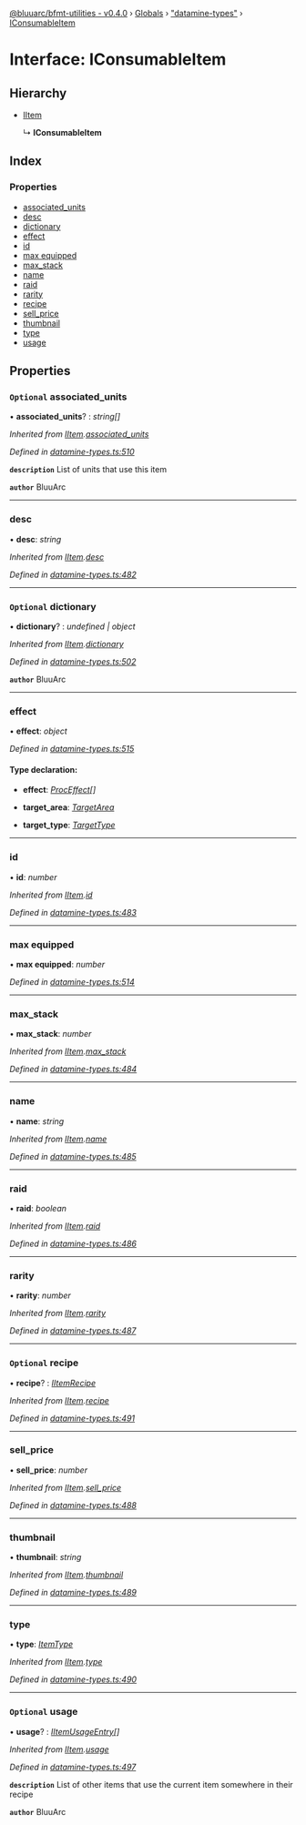 [@bluuarc/bfmt-utilities - v0.4.0](../README.md) › [Globals](../globals.md) › ["datamine-types"](../modules/_datamine_types_.md) › [IConsumableItem](_datamine_types_.iconsumableitem.md)

# Interface: IConsumableItem

## Hierarchy

* [IItem](_datamine_types_.iitem.md)

  ↳ **IConsumableItem**

## Index

### Properties

* [associated_units](_datamine_types_.iconsumableitem.md#optional-associated_units)
* [desc](_datamine_types_.iconsumableitem.md#desc)
* [dictionary](_datamine_types_.iconsumableitem.md#optional-dictionary)
* [effect](_datamine_types_.iconsumableitem.md#effect)
* [id](_datamine_types_.iconsumableitem.md#id)
* [max equipped](_datamine_types_.iconsumableitem.md#max-equipped)
* [max_stack](_datamine_types_.iconsumableitem.md#max_stack)
* [name](_datamine_types_.iconsumableitem.md#name)
* [raid](_datamine_types_.iconsumableitem.md#raid)
* [rarity](_datamine_types_.iconsumableitem.md#rarity)
* [recipe](_datamine_types_.iconsumableitem.md#optional-recipe)
* [sell_price](_datamine_types_.iconsumableitem.md#sell_price)
* [thumbnail](_datamine_types_.iconsumableitem.md#thumbnail)
* [type](_datamine_types_.iconsumableitem.md#type)
* [usage](_datamine_types_.iconsumableitem.md#optional-usage)

## Properties

### `Optional` associated_units

• **associated_units**? : *string[]*

*Inherited from [IItem](_datamine_types_.iitem.md).[associated_units](_datamine_types_.iitem.md#optional-associated_units)*

*Defined in [datamine-types.ts:510](https://github.com/BluuArc/bfmt-utilities/blob/master/src/datamine-types.ts#L510)*

**`description`** List of units that use this item

**`author`** BluuArc

___

###  desc

• **desc**: *string*

*Inherited from [IItem](_datamine_types_.iitem.md).[desc](_datamine_types_.iitem.md#desc)*

*Defined in [datamine-types.ts:482](https://github.com/BluuArc/bfmt-utilities/blob/master/src/datamine-types.ts#L482)*

___

### `Optional` dictionary

• **dictionary**? : *undefined | object*

*Inherited from [IItem](_datamine_types_.iitem.md).[dictionary](_datamine_types_.iitem.md#optional-dictionary)*

*Defined in [datamine-types.ts:502](https://github.com/BluuArc/bfmt-utilities/blob/master/src/datamine-types.ts#L502)*

**`author`** BluuArc

___

###  effect

• **effect**: *object*

*Defined in [datamine-types.ts:515](https://github.com/BluuArc/bfmt-utilities/blob/master/src/datamine-types.ts#L515)*

#### Type declaration:

* **effect**: *[ProcEffect](../modules/_datamine_types_.md#proceffect)[]*

* **target_area**: *[TargetArea](../enums/_datamine_types_.targetarea.md)*

* **target_type**: *[TargetType](../enums/_datamine_types_.targettype.md)*

___

###  id

• **id**: *number*

*Inherited from [IItem](_datamine_types_.iitem.md).[id](_datamine_types_.iitem.md#id)*

*Defined in [datamine-types.ts:483](https://github.com/BluuArc/bfmt-utilities/blob/master/src/datamine-types.ts#L483)*

___

###  max equipped

• **max equipped**: *number*

*Defined in [datamine-types.ts:514](https://github.com/BluuArc/bfmt-utilities/blob/master/src/datamine-types.ts#L514)*

___

###  max_stack

• **max_stack**: *number*

*Inherited from [IItem](_datamine_types_.iitem.md).[max_stack](_datamine_types_.iitem.md#max_stack)*

*Defined in [datamine-types.ts:484](https://github.com/BluuArc/bfmt-utilities/blob/master/src/datamine-types.ts#L484)*

___

###  name

• **name**: *string*

*Inherited from [IItem](_datamine_types_.iitem.md).[name](_datamine_types_.iitem.md#name)*

*Defined in [datamine-types.ts:485](https://github.com/BluuArc/bfmt-utilities/blob/master/src/datamine-types.ts#L485)*

___

###  raid

• **raid**: *boolean*

*Inherited from [IItem](_datamine_types_.iitem.md).[raid](_datamine_types_.iitem.md#raid)*

*Defined in [datamine-types.ts:486](https://github.com/BluuArc/bfmt-utilities/blob/master/src/datamine-types.ts#L486)*

___

###  rarity

• **rarity**: *number*

*Inherited from [IItem](_datamine_types_.iitem.md).[rarity](_datamine_types_.iitem.md#rarity)*

*Defined in [datamine-types.ts:487](https://github.com/BluuArc/bfmt-utilities/blob/master/src/datamine-types.ts#L487)*

___

### `Optional` recipe

• **recipe**? : *[IItemRecipe](_datamine_types_.iitemrecipe.md)*

*Inherited from [IItem](_datamine_types_.iitem.md).[recipe](_datamine_types_.iitem.md#optional-recipe)*

*Defined in [datamine-types.ts:491](https://github.com/BluuArc/bfmt-utilities/blob/master/src/datamine-types.ts#L491)*

___

###  sell_price

• **sell_price**: *number*

*Inherited from [IItem](_datamine_types_.iitem.md).[sell_price](_datamine_types_.iitem.md#sell_price)*

*Defined in [datamine-types.ts:488](https://github.com/BluuArc/bfmt-utilities/blob/master/src/datamine-types.ts#L488)*

___

###  thumbnail

• **thumbnail**: *string*

*Inherited from [IItem](_datamine_types_.iitem.md).[thumbnail](_datamine_types_.iitem.md#thumbnail)*

*Defined in [datamine-types.ts:489](https://github.com/BluuArc/bfmt-utilities/blob/master/src/datamine-types.ts#L489)*

___

###  type

• **type**: *[ItemType](../enums/_datamine_types_.itemtype.md)*

*Inherited from [IItem](_datamine_types_.iitem.md).[type](_datamine_types_.iitem.md#type)*

*Defined in [datamine-types.ts:490](https://github.com/BluuArc/bfmt-utilities/blob/master/src/datamine-types.ts#L490)*

___

### `Optional` usage

• **usage**? : *[IItemUsageEntry](_datamine_types_.iitemusageentry.md)[]*

*Inherited from [IItem](_datamine_types_.iitem.md).[usage](_datamine_types_.iitem.md#optional-usage)*

*Defined in [datamine-types.ts:497](https://github.com/BluuArc/bfmt-utilities/blob/master/src/datamine-types.ts#L497)*

**`description`** List of other items that use the current item somewhere in their recipe

**`author`** BluuArc
